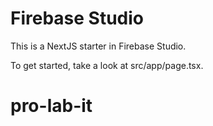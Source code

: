 # Firebase Studio

This is a NextJS starter in Firebase Studio.

To get started, take a look at src/app/page.tsx.
# pro-lab-it
